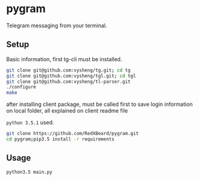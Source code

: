 # pygram
Telegram messaging from your terminal.

## Setup
Basic information, first tg-cli must be installed.
```bash
git clone git@github.com:vysheng/tg.git; cd tg
git clone git@github.com:vysheng/tgl.git; cd tgl
git clone git@github.com:vysheng/tl-parser.git
./configure
make
```
after installing client package, must be called first to save login information on local folder, all explained on client readme file 

<code>python 3.5.1</code> used.
```bash
git clone https://github.com/RedXBeard/pygram.git
cd pygram;pip3.5 install -r requirements
```
## Usage
```bash
python3.5 main.py
```
